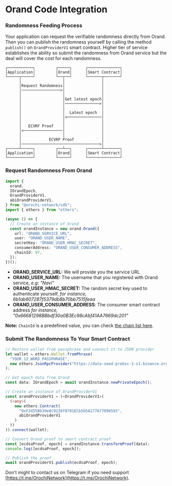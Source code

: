 # Orand Code Integration

### Randomness Feeding Process

Your application can request the verifiable randomness directly from Orand. Then you can publish the randomness yourself by calling the method `publish()` on `OrandProviderV1` smart contract. Higher tier of service establishes the ability so submit the randomness from Orand service but the deal will cover the cost for each randomness.

```plain
┌───────────┐         ┌─────┐      ┌──────────────┐
│Application│         │Orand│      │Smart Contract│
└─────┬─────┘         └──┬──┘      └──────┬───────┘
      │                  │                │
      │Request Randomness│                │
      │─────────────────>│                │
      │                  │                │
      │                  │Get latest epoch│
      │                  │───────────────>│
      │                  │                │
      │                  │  Latest epoch  │
      │                  │<───────────────│
      │                  │                │
      │   ECVRF Proof    │                │
      │<─────────────────│                │
      │                  │                │
      │            ECVRF Proof            │
      │──────────────────────────────────>│
┌─────┴─────┐         ┌──┴──┐      ┌──────┴───────┐
│Application│         │Orand│      │Smart Contract│
└───────────┘         └─────┘      └──────────────┘
```

### Request Randomness From Orand

```ts
import {
  orand,
  IOrandEpoch,
  OrandProviderV1,
  abiOrandProviderV1,
} from "@orochi-network/sdk";
import { ethers } from "ethers";

(async () => {
  // Create an instance of Orand
  const orandInstance = new orand.Orand({
    url: "ORAND_SERVICE_URL",
    user: "ORAND_USER_NAME",
    secretKey: "ORAND_USER_HMAC_SECRET",
    consumerAddress: "ORAND_USER_CONSUMER_ADDRESS",
    chainId: 97,
  });
})();
```

- **ORAND_SERVICE_URL:** We will provide you the service URL
- **ORAND_USER_NAME:** The username that you registered with Orand service, _e.g: "Navi"_
- **ORAND_USER_HMAC_SECRET:** The random secret key used to authenticate yourself, _for instance, 6b1ab607287f5379db8b70bb7515feaa_
- **ORAND_USER_CONSUMER_ADDRESS**: The consumer smart contract address _for instance, "0x66681298BBbdf30a0B3Ec98cAbf41AA7669dc201"_

**Note:** `ChainId` is a predefined value, you can check [the chain list here](https://chainlist.org/).

### Submit The Randomness To Your Smart Contract

```ts
// Restore wallet from passphrase and connect it to JSON provider
let wallet = ethers.Wallet.fromPhrase(
  "YOUR_12_WORD_PASSPHRASE",
  new ethers.JsonRpcProvider("https://data-seed-prebsc-1-s1.binance.org:8545")
);

// Get epoch data from Orand
const data: IOrandEpoch = await orandInstance.newPrivateEpoch();

// Create an instance of OrandProviderV1
const orandProviderV1 = (<OrandProviderV1>(
  (<any>(
    new ethers.Contract(
      "0xF3455Bb39e8C9228f8701ECb5D5A177A77096593",
      abiOrandProviderV1
    )
  ))
)).connect(wallet);

// Convert Orand proof to smart contract proof
const [ecdsaProof, epoch] = orandInstance.transformProof(data);
console.log([ecdsaProof, epoch]);

// Publish the proof
await orandProviderV1.publish(ecdsaProof, epoch);
```

Don't might to contact us on Telegram if you need support [https://t.me/OrochiNetwork](https://t.me/OrochiNetwork).
